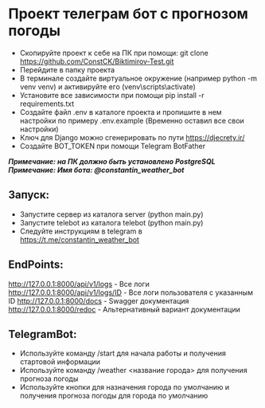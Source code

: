 # Проект телеграм бот с прогнозом погоды
* Скопируйте проект к себе на ПК при помощи: git clone https://github.com/ConstCK/Biktimirov-Test.git
* Перейдите в папку проекта
* В терминале создайте виртуальное окружение (например python -m venv venv) и активируйте его (venv\scripts\activate)
* Установите все зависимости при помощи pip install -r requirements.txt
* Создайте файл .env в каталоге проекта и пропишите в нем настройки по примеру .env.example (Временно оставил все свои настройки)
* Ключ для Django можно сгенерировать по пути https://djecrety.ir/ 
* Создайте BOT_TOKEN при помощи Telegram BotFather 

**_Примечание: на ПК должно быть установлено PostgreSQL_**
**_Примечание: Имя бота: @constantin_weather_bot_**

## Запуск:

* Запустите сервер из каталога server (python main.py)
* Запустите telebot из каталога telebot (python main.py)
* Следуйте инструкциям в telegram в https://t.me/constantin_weather_bot

## EndPoints:

http://127.0.0.1:8000/api/v1/logs - Все логи
http://127.0.0.1:8000/api/v1/logs/ID - Все логи пользователя с указанным ID
http://127.0.0.1:8000/docs - Swagger документация
http://127.0.0.1:8000/redoc - Альтернативный вариант документации

## TelegramBot:

* Используйте команду /start для начала работы и получения стартовой информации
* Используйте команду /weather <название города> для получения прогноза погоды
* Используйте кнопки для назначения города по умолчанию и получения прогноза погоды для города по умолчанию

